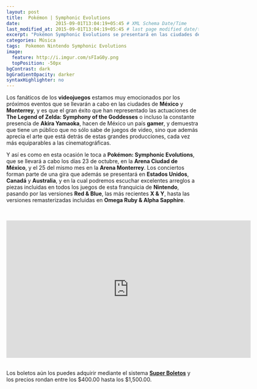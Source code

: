 ```yaml
---
layout: post
title:  Pokémon | Symphonic Evolutions
date:             2015-09-01T13:04:19+05:45 # XML Schema Date/Time
last_modified_at: 2015-09-01T13:04:19+05:45 # last page modified date/time
excerpt: "Pokémon Symphonic Evolutions se presentará en las ciudades de México y Monterrey como parte de una gira mundial."
categories: Música
tags:  Pokemon Nintendo Symphonic Evolutions
image:
  feature: http://i.imgur.com/sFIaG0y.png
  topPosition: -50px
bgContrast: dark
bgGradientOpacity: darker
syntaxHighlighter: no
---
```


Los fanáticos de los **videojuegos** estamos muy emocionados por los próximos eventos que se llevarán a cabo en las ciudades de **México** y **Monterrey**, y es que el gran éxito que han representado las actuaciones de **The Legend of Zelda: Symphony of the Goddesses** o incluso la constante presencia de **Akira Yamaoka**, hacen de México un país **gamer**, y demuestra que tiene un público que no sólo sabe de juegos de video, sino que además aprecia el arte que está detrás de estas grandes producciones, cada vez más equiparables a las cinematográficas.

Y así es como en esta ocasión le toca a **Pokémon: Symphonic Evolutions**, que se llevará a cabo los días 23 de octubre, en la **Arena Ciudad de México**, y el 25 del mismo mes en la **Arena Monterrey**. Los conciertos forman parte de una gira que además se presentará en **Estados Unidos**, **Canadá** y **Australia**, y en la cual podremos escuchar excelentes arreglos a piezas incluidas en todos los juegos de esta franquicia de **Nintendo**, pasando por las versiones **Red & Blue**, las más recientes **X & Y**, hasta las versiones remasterizadas incluidas en **Omega Ruby & Alpha Sapphire**. 

<br><center><iframe width="640" height="360" src="https://www.youtube.com/embed/OmC6Q9OacHg" frameborder="0" allowfullscreen></iframe></center><br>

Los boletos aún los puedes adquirir mediante el sistema [**Super Boletos**](http://web.superboletos.com:8001/SuperBoletos/dfyedomex/todo/Pokemon) y los precios rondan entre los $400.00 hasta los $1,500.00.
